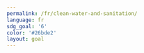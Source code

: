 ```yaml
---
permalink: /fr/clean-water-and-sanitation/
language: fr
sdg_goal: '6'
color: '#26bde2'
layout: goal
---
```


